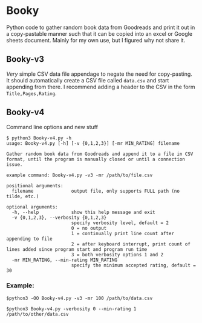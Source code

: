 # Booky

Python code to gather random book data from Goodreads and print it out in a copy-pastable manner such that it can be copied into an excel or Google sheets document. Mainly for my own use, but I figured why not share it.

## Booky-v3

*Very* simple CSV data file appendage to negate the need for copy-pasting. It should automatically create a CSV file called `data.csv` and start appending from there. I recommend adding a header to the CSV in the form `Title,Pages,Rating`.

## Booky-v4

Command line options and new stuff
```
$ python3 Booky-v4.py -h
usage: Booky-v4.py [-h] [-v {0,1,2,3}] [-mr MIN_RATING] filename

Gather random book data from Goodreads and append it to a file in CSV format, until the program is manually closed or until a connection issue.		

example command: Booky-v4.py -v3 -mr /path/to/file.csv

positional arguments:
  filename              output file, only supports FULL path (no tilde, etc.)

optional arguments:
  -h, --help            show this help message and exit
  -v {0,1,2,3}, --verbosity {0,1,2,3}
                        specify verbosity level, default = 2		
                        0 = no output		
                        1 = continually print line count after appending to file
                        2 = after keyboard interrupt, print count of lines added since program start and program run time		
                        3 = both verbosity options 1 and 2
  -mr MIN_RATING, --min-rating MIN_RATING
                        specify the minimum accepted rating, default = 30
```

### Example:
```
$python3 -OO Booky-v4.py -v3 -mr 100 /path/to/data.csv
```
```
$python3 Booky-v4.py -verbosity 0 --min-rating 1 /path/to/other/data.csv
```
